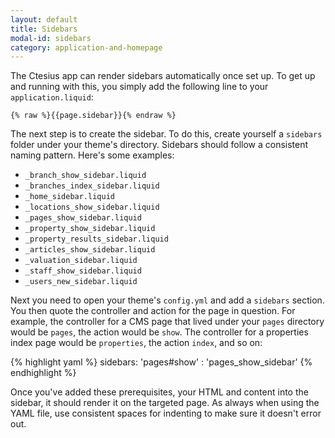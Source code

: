 ```yaml
---
layout: default
title: Sidebars
modal-id: sidebars
category: application-and-homepage
---
```

The Ctesius app can render sidebars automatically once set up. To get up and running with this, you simply add the following line to your ``application.liquid``:

``{% raw %}{{page.sidebar}}{% endraw %}``

The next step is to create the sidebar. To do this, create yourself a ``sidebars`` folder under your theme's directory. Sidebars should follow a consistent naming pattern. Here's some examples:

- ``_branch_show_sidebar.liquid``
- ``_branches_index_sidebar.liquid``
- ``_home_sidebar.liquid``
- ``_locations_show_sidebar.liquid``
- ``_pages_show_sidebar.liquid``
- ``_property_show_sidebar.liquid``
- ``_property_results_sidebar.liquid``
- ``_articles_show_sidebar.liquid``
- ``_valuation_sidebar.liquid``
- ``_staff_show_sidebar.liquid``
- ``_users_new_sidebar.liquid``

Next you need to open your theme's ``config.yml`` and add a ``sidebars`` section. You then quote the controller and action for the page in question. For example, the controller for a CMS page that lived under your ``pages`` directory would be ``pages``, the action would be ``show``. The controller for a properties index page would be ``properties``, the action ``index``, and so on:

{% highlight yaml %}
sidebars:
	'pages#show' : 'pages_show_sidebar'
{% endhighlight %}

Once you've added these prerequisites, your HTML and content into the sidebar, it should render it on the targeted page. As always when using the YAML file, use consistent spaces for indenting to make sure it doesn't error out.